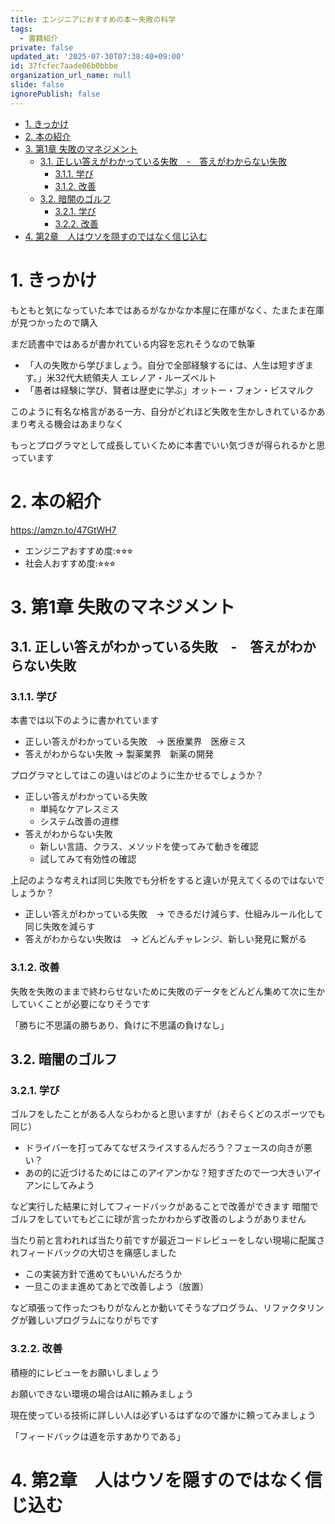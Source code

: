 ```yaml
---
title: エンジニアにおすすめの本〜失敗の科学
tags:
  - 書籍紹介
private: false
updated_at: '2025-07-30T07:38:40+09:00'
id: 37fcfec7aade06b0bbbe
organization_url_name: null
slide: false
ignorePublish: false
---
```


- [1. きっかけ](#1-きっかけ)
- [2. 本の紹介](#2-本の紹介)
- [3. 第1章 失敗のマネジメント](#3-第1章-失敗のマネジメント)
  - [3.1. 正しい答えがわかっている失敗　-　答えがわからない失敗](#31-正しい答えがわかっている失敗-答えがわからない失敗)
    - [3.1.1. 学び](#311-学び)
    - [3.1.2. 改善](#312-改善)
  - [3.2. 暗闇のゴルフ](#32-暗闇のゴルフ)
    - [3.2.1. 学び](#321-学び)
    - [3.2.2. 改善](#322-改善)
- [4. 第2章　人はウソを隠すのではなく信じ込む](#4-第2章人はウソを隠すのではなく信じ込む)

# 1. きっかけ

もともと気になっていた本ではあるがなかなか本屋に在庫がなく、たまたま在庫が見つかったので購入

まだ読書中ではあるが書かれている内容を忘れそうなので執筆

- 「人の失敗から学びましょう。自分で全部経験するには、人生は短すぎます。」米32代大統領夫人 エレノア・ルーズベルト
- 「愚者は経験に学び、賢者は歴史に学ぶ」オットー・フォン・ビスマルク

このように有名な格言がある一方、自分がどれほど失敗を生かしきれているかあまり考える機会はあまりなく

もっとプログラマとして成長していくために本書でいい気づきが得られるかと思っています

# 2. 本の紹介

https://amzn.to/47GtWH7

- エンジニアおすすめ度:⭐︎⭐︎⭐︎
- 社会人おすすめ度:⭐︎⭐︎⭐︎

# 3. 第1章 失敗のマネジメント

## 3.1. 正しい答えがわかっている失敗　-　答えがわからない失敗
### 3.1.1. 学び

本書では以下のように書かれています

- 正しい答えがわかっている失敗　→ 医療業界　医療ミス
- 答えがわからない失敗 → 製薬業界　新薬の開発

プログラマとしてはこの違いはどのように生かせるでしょうか？

- 正しい答えがわかっている失敗
  - 単純なケアレスミス
  - システム改善の道標
- 答えがわからない失敗
  - 新しい言語、クラス、メソッドを使ってみて動きを確認
  - 試してみて有効性の確認

上記のような考えれば同じ失敗でも分析をすると違いが見えてくるのではないでしょうか？

- 正しい答えがわかっている失敗　→ できるだけ減らす、仕組みルール化して同じ失敗を減らす
- 答えがわからない失敗は　→ どんどんチャレンジ、新しい発見に繋がる

### 3.1.2. 改善

失敗を失敗のままで終わらせないために失敗のデータをどんどん集めて次に生かしていくことが必要になりそうです

「勝ちに不思議の勝ちあり、負けに不思議の負けなし」

## 3.2. 暗闇のゴルフ

### 3.2.1. 学び

ゴルフをしたことがある人ならわかると思いますが（おそらくどのスポーツでも同じ）
- ドライバーを打ってみてなぜスライスするんだろう？フェースの向きが悪い？
- あの的に近づけるためにはこのアイアンかな？短すぎたので一つ大きいアイアンにしてみよう

など実行した結果に対してフィードバックがあることで改善ができます
暗闇でゴルフをしていてもどこに球が言ったかわからず改善のしようがありません

当たり前と言われれば当たり前ですが最近コードレビューをしない現場に配属されフィードバックの大切さを痛感しました
- この実装方針で進めてもいいんだろうか
- 一旦このまま進めてあとで改善しよう（放置）

など頑張って作ったつもりがなんとか動いてそうなプログラム、リファクタリングが難しいプログラムになりがちです

### 3.2.2. 改善

積極的にレビューをお願いしましょう

お願いできない環境の場合はAIに頼みましょう

現在使っている技術に詳しい人は必ずいるはずなので誰かに頼ってみましょう

「フィードバックは道を示すあかりである」

# 4. 第2章　人はウソを隠すのではなく信じ込む


